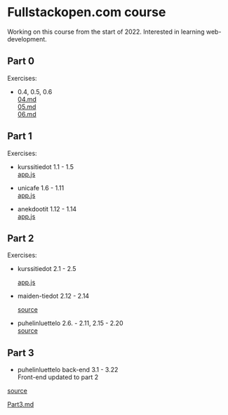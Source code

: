 # Fullstackopen.com course

Working on this course from the start of 2022. Interested in learning web-development.  

## Part 0 
Exercises: 
- 0.4, 0.5, 0.6  
    [04.md](./part0/04.md)   
    [05.md](./part0/05.md)   
    [06.md](./part0/06.md)   

## Part 1  

Exercises:
- kurssitiedot 1.1 - 1.5   
    [app.js](./part1/kurssitiedot/src/App.js)  

- unicafe 1.6 - 1.11  
    [app.js](./part1/unicafe/src/App.js)  

- anekdootit 1.12 - 1.14  
    [app.js](./part1/anekdootit/src/App.js)  

## Part 2
Exercises:  
- kurssitiedot 2.1 - 2.5
  
     [app.js](./part2/kurssitiedot/src/App.js)  

- maiden-tiedot 2.12 - 2.14  

    [source](./part2/maiden-tiedot/src/)  

- puhelinluettelo 2.6. - 2.11, 2.15 - 2.20   
      [source](./part2/puhelinluettelo/src/)  

## Part 3

- puhelinluettelo back-end 3.1 - 3.22   
Front-end updated to part 2 

[source](./part3/puhelinluettelo/src/)    

[Part3.md](./part3/part3.md)    
 